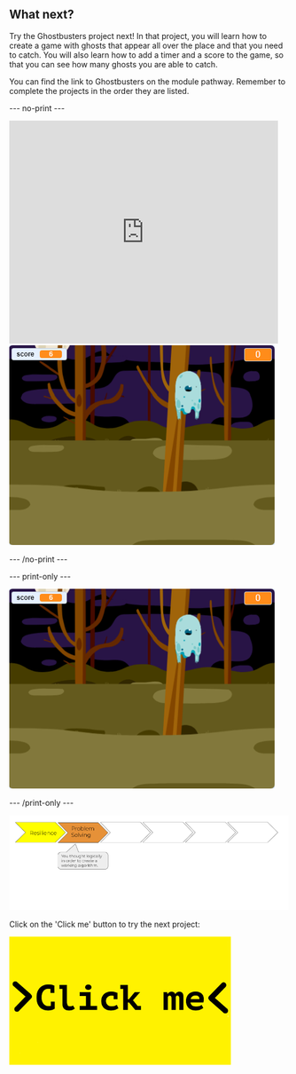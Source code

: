 ## What next?

Try the Ghostbusters project next! In that project, you will learn how to create a game with ghosts that appear all over the place and that you need to catch. You will also learn how to add a timer and a score to the game, so that you can see how many ghosts you are able to catch.

You can find the link to Ghostbusters on the module pathway. Remember to complete the projects in the order they are listed.

--- no-print ---

<div class="scratch-preview">
  <iframe allowtransparency="true" width="485" height="402" src="https://scratch.mit.edu/projects/embed/276874679/?autostart=false" frameborder="0" scrolling="no"></iframe>
  <img src="images/ghostbusters-static.png">
</div>

--- /no-print ---

--- print-only ---

![showcase](images/ghostbusters-static.png)

--- /print-only ---

![Progress bar](images/s1-2.png)

Click on the 'Click me' button to try the next project:

<a href="https://codeclub.org/en/scratch1">
<img src="images/Clickme.png">
